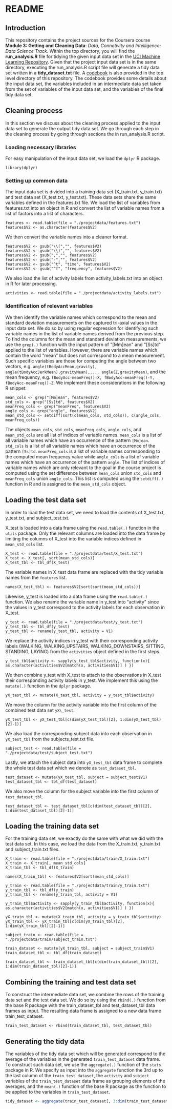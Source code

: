 # README

## Introduction

This repository contains the project sources for the Coursera course **Module 3: Getting and Cleaning Data**: _Data, Connetivity and Intelligence: Data Science Track_. Within the top directory, you will find the **run_analysis.R** file for tidying the given input data set in the [UCI Machine Learning Repository](http://archive.ics.uci.edu/ml/datasets/Human+Activity+Recognition+Using+Smartphones). Given that the project input data set is in the same directory, executing the run_analysis.R script file will generate a tidy data set written in a  **tidy_dataset.txt** file. A [codebook](https://github.com/jaaborot/datasciencecoursera/blob/master/CodeBook.md) is also provided in the top level directory of this repository. The codebook provides some details about the input data set, the variables included in an intermediate data set taken from the set of variables of the input data set, and the variables of the final tidy data set.

## Cleaning process

In this section we discuss about the cleaning process applied to the input data set to generate the output tidy data set. We go through each step in the cleaning process by going through sections the in run\_analysis.R script.

### Loading necessary libraries
For easy manipulation of the input data set, we load the ```dplyr``` R package.

```library(dplyr)```

### Setting up common data
The input data set is divided into a training data set (X_train.txt, y_train.txt) and test data set (X_test.txt, y_test.txt). These data sets share the same variables defined in the features.txt file. We load the list of variables from  features.txt into an object in R and convert the list of variable names from a list of factors into a list of characters.

```
features <- read.table(file = "./projectdata/features.txt")
features$V2 <- as.character(features$V2)
```

We then convert the variable names into a cleaner format.

```
features$V2 <- gsub("\\(","", features$V2)
features$V2 <- gsub("\\)","", features$V2)
features$V2 <- gsub(",","", features$V2)
features$V2 <- gsub("-","", features$V2)
features$V2 <- gsub("^t", "time", features$V2)
features$V2 <- gsub("^f", "frequency", features$V2)
```

We also load the list of activity labels from activity_labels.txt into an object in R for later processing.

```activities <- read.table(file = "./projectdata/activity_labels.txt")```

### Identification of relevant variables

We then identify the variable names which correspond to the mean and standard deviation measurements on the captured tri-axial values in the input data set. We do so by using regular expression for identifying such variable names in the list of variable names derived from the previous step. To find the columns for the mean and standard deviation measurements, we use the ```grep(.)``` function with the input pattern of "\[Mm\]ean" and "\[Ss\]td" applied to the list of variables. However, there are variable names which contain the word "mean" but does not correspond to a mean measurement. Such specific variables are those for computing the angle between two vectors, e.g. ```angle(tBodyAccMean,gravity), angle(tBodyAccJerkMean),gravityMean),..., angle(Z,gravityMean)```, and the mean frequency, e.g. ```fBodyAcc-meanFreq()-X, fBodyAcc-meanFreq()-Y, fBodyAcc-meanFreq()-Z```. We implement these considerations in the following R snippet:

```
mean_cols <- grep("[Mm]ean", features$V2)
std_cols <- grep("[Ss]td", features$V2)
meanFreq_cols <- grep("meanFreq", features$V2)
angle_cols <- grep("angle", features$V2)
mean_std_cols <- setdiff(sort(c(mean_cols, std_cols)), c(angle_cols, meanFreq_cols))
```

The objects ```mean_cols```, ```std_cols```, ```meanFreq_cols```, ```angle_cols```, and ```mean_std_cols``` are all list of indices of variable names. ```mean_cols``` is a list of all variable names which have an occurrence of the pattern ```[Mm]ean```. ```std_cols``` is a list of all variable names which have an occurrence of the pattern ```[Ss]td```. ```meanFreq_cols``` is a list of variable names corresponding to the computed mean frequency value while ```angle_cols``` is a list of variable names which have an occurrence of the pattern ```angle```. The list of indices of variable names which are only relevant to the goal in the course project is computed using the set difference between ```mean_cols``` union ```std_cols``` and ```meanFreq_cols``` union ```angle_cols```. This list is computed using the ```setdiff(.)``` function in R and is assigned to the ```mean_std_cols``` object.

## Loading the test data set
In order to load the test data set, we need to load the contents of X_test.txt, y_test.txt, and subject_test.txt.

X_test is loaded into a data frame using the ```read.table(.)``` function in the ```utils``` package. Only the relevant columns are loaded into the data frame by limiting the columns of X_test into the variable indices defined in ```mean_std_cols``` list.

```
X_test <- read.table(file = "./projectdata/test/X_test.txt")
X_test <- X_test[, sort(mean_std_cols)]
X_test_tbl <- tbl_df(X_test)
```

The variable names in X\_test data frame are replaced with the tidy variable names from the ```features``` list.

```
names(X_test_tbl) <- features$V2[sort(sort(mean_std_cols))]
```

Likewise, y\_test is loaded into a data frame using the ```read.table(.)``` function. We also rename the variable name in y\_test into "activity" since the values in y\_test correspond to the activity labels for each observation in X\_test.

```
y_test <- read.table(file = "./projectdata/test/y_test.txt") 
y_test_tbl <- tbl_df(y_test)
y_test_tbl <- rename(y_test_tbl, activity = V1)
```

We replace the activity indices in y\_test with their corresponding activity labels (WALKING, WALKING\_UPSTAIRS, WALKING\_DOWNSTAIRS, SITTING, STANDING, LAYING) from the ```activities``` object defined in the first steps.

```
y_test_tbl$activity <- sapply(y_test_tbl$activity, function(x){ as.character(activities$V2[match(x, activities$V1)] ) })
```

We then combine y\_test with X\_test to attach to the observations in X\_test their corresponding activity labels in y\_test. We implement this using the ```mutate(.)``` function in the ```dplyr``` package.

```
yX_test_tbl <- mutate(X_test_tbl, activity = y_test_tbl$activity) 
```

We move the column for the activity variable into the first column of the combined test data set ```yX\_test```.

```
yX_test_tbl <- yX_test_tbl[c(dim(yX_test_tbl)[2], 1:dim(yX_test_tbl)[2]-1)]
```

We also load the corresponding subject data into each observation in ```yX_test_tbl``` from the subjects\_test.txt file.

```
subject_test <- read.table(file = "./projectdata/test/subject_test.txt")
```

Lastly, we attach the subject data into ```yX_test_tbl``` data frame to complete the whole test data set which we denote as ```test_dataset_tbl```.

```
test_dataset <- mutate(yX_test_tbl, subject = subject_test$V1)
test_dataset_tbl <- tbl_df(test_dataset)
```

We also move the column for the subject variable into the first column of ```test_dataset_tbl```.

```
test_dataset_tbl <- test_dataset_tbl[c(dim(test_dataset_tbl)[2], 1:dim(test_dataset_tbl)[2]-1)]
```

## Loading the training data set

For the training data set, we exactly do the same with what we did with the test data set. In this case, we load the data from the X\_train.txt, y\_train.txt and subject\_train.txt files.

```
X_train <- read.table(file = "./projectdata/train/X_train.txt")
X_train <- X_train[, mean_std_cols]
X_train_tbl <- tbl_df(X_train)

names(X_train_tbl) <- features$V2[sort(mean_std_cols)]

y_train <- read.table(file = "./projectdata/train/y_train.txt") 
y_train_tbl <- tbl_df(y_train)
y_train_tbl <- rename(y_train_tbl, activity = V1)

y_train_tbl$activity <- sapply(y_train_tbl$activity, function(x){ as.character(activities$V2[match(x, activities$V1)] ) })

yX_train_tbl <- mutate(X_train_tbl, activity = y_train_tbl$activity) 
yX_train_tbl <- yX_train_tbl[c(dim(yX_train_tbl)[2], 1:dim(yX_train_tbl)[2]-1)]

subject_train <- read.table(file = "./projectdata/train/subject_train.txt")

train_dataset <- mutate(yX_train_tbl, subject = subject_train$V1)
train_dataset_tbl <- tbl_df(train_dataset)

train_dataset_tbl <- train_dataset_tbl[c(dim(train_dataset_tbl)[2], 1:dim(train_dataset_tbl)[2]-1)]
```

## Combining the training and test data set

To construct the intermediate data set, we combine the rows of the training data set and the test data set. We do so by using the ```rbind(.)``` function from the base R package with the train\_dataset\_tbl and test\_dataset\_tbl data frames as input. The resulting data frame is assigned to a new data frame train\_test\_dataset.

```
train_test_dataset <- rbind(train_dataset_tbl, test_dataset_tbl)
```

## Generating the tidy data

The variables of the tidy data set which will be generated correspond to the average of the variables in the generated ```train_test_dataset``` data frame. To construct such data set, we use the ```aggregate(.)``` function of the ```stats``` package in R. We specify as input into the ```aggregate``` function the 3rd up to the last column of the ```train_test_dataset```, the ```activity``` and ```subject``` variables of the ```train_test_dataset``` data frame as grouping elements of the averages, and the ```mean(.)``` function of the base R package as the function to be applied to the variables in ```train_test_dataset```.

```r
tidy_dataset <- aggregate(train_test_dataset[, 3:dim(train_test_dataset)[2]], list(train_test_dataset$activity, train_test_dataset$subject), mean)
```

<!--

########## construct the test data set out of X_test, y_test, activity and subject ##########


########## construct the train data set out of X_train, y_train, activity and subjects ##########


# 4. Label the dataset1 with descriptive variable names.
# done in the previous lines

# 5. Create a second tidy dataset, dataset2, from dataset1 with the additional data of average of each variable for each activity and each subject.
# train_test_dataset_gby <- group_by(train_test_dataset, activity, subject)

######## Step 5 ########
# From the data set in step 4, creates a second, independent tidy data set with the average of each variable for each activity and each subject.

# tidy the name of each variable
names(tidy_dataset)[1] <- 'activity'
names(tidy_dataset)[2] <- 'subject'
names(tidy_dataset)[3:length(names(tidy_dataset))] <- paste0(toupper(substring(names(tidy_dataset)[3:length(names(tidy_dataset))], 1, 1)), substring(names(tidy_dataset)[3:length(names(tidy_dataset))], 2, nchar(names(tidy_dataset)[3:length(names(tidy_dataset))])))
names(tidy_dataset)[3:length(names(tidy_dataset))] <- paste0("avg", names(tidy_dataset)[3:length(names(tidy_dataset))])

# compute for the average of each variable
# for(i in 3:dim(train_test_dataset_gby)[2]){
#     colname <- paste0("avg", names(train_test_dataset_gby)[i])
#     train_test_dataset_gby[[colname]] <- mean(train_test_dataset_gby[[i]])
# }

# create a tidy data set out of the computed average of the mean and standard deviation variables
# tidy_dataset <- train_test_dataset_gby[, (length(mean_std_cols) + 2 + 1): dim(train_test_dataset_gby)[2]]

# write the tidy data set into file
write.table(tidy_dataset, file = "tidy_dataset.txt", row.names = FALSE)
write.table(names(tidy_dataset), file = "names_tidy_dataset.txt")

-->
